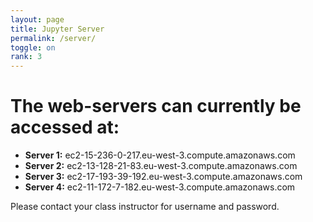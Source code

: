 ```yaml
---
layout: page
title: Jupyter Server
permalink: /server/
toggle: on
rank: 3
---
```


# The web-servers can currently be accessed at:
  - **Server 1:** ec2-15-236-0-217.eu-west-3.compute.amazonaws.com
  - **Server 2:** ec2-13-128-21-83.eu-west-3.compute.amazonaws.com
  - **Server 3:** ec2-17-193-39-192.eu-west-3.compute.amazonaws.com
  - **Server 4:** ec2-11-172-7-182.eu-west-3.compute.amazonaws.com

Please contact your class instructor for username and password.
